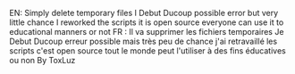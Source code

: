 EN:
Simply delete temporary files 
I Debut Ducoup possible error but very little chance I reworked the scripts it is open source everyone can use it to educational manners or not 
FR : Il va  supprimer les fichiers temporaires 
Je Debut Ducoup erreur possible mais très peu de chance j'ai retravaillé les scripts c'est open source tout le monde peut l'utiliser à des fins éducatives ou non
By ToxLuz